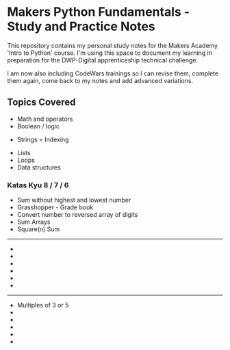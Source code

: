 # Makers Python Fundamentals - Study and Practice Notes

This repository contains my personal study notes for the Makers Academy 'Intro to Python' course. I'm using this space to document my learning in preparation for the DWP-Digital apprenticeship technical challenge.

I am now also including CodeWars trainings so I can revise them, complete them again, come back to my notes and add advanced variations.

## Topics Covered

- Math and operators
- Boolean / logic
+ Strings
= Indexing
* Lists
* Loops
* Data structures

### Katas Kyu 8 / 7 / 6

* Sum without highest and lowest number
* Grasshopper - Grade book
* Convert number to reversed array of digits
* Sum Arrays
* Square(n) Sum
--------------------------------------------------
* 
* 
* 
* 
* 
*
---------------------------------------------------
* Multiples of 3 or 5
*
*
*
*
*
